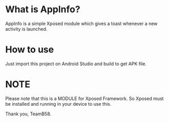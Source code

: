# What is AppInfo?
AppInfo is a simple Xposed module which gives a toast whenever a new activity is launched.

# How to use
Just import this project on Android Studio and build to get APK file.

# **NOTE**
Please note that this is a MODULE for Xposed Framework. So Xposed must be installed and running in your device to use this.

Thank you,
TeamB58.